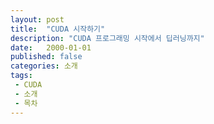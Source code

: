 ```yaml
---
layout: post
title:  "CUDA 시작하기"
description: "CUDA 프로그래밍 시작에서 딥러닝까지"
date:   2000-01-01
published: false
categories: 소개
tags:
 - CUDA
 - 소개
 - 목차
---
```

